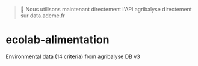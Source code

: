> 🏴 Nous utilisons maintenant directement l'API agribalyse directement sur data.ademe.fr

# ecolab-alimentation
Environmental data (14 criteria) from agribalyse DB v3 
